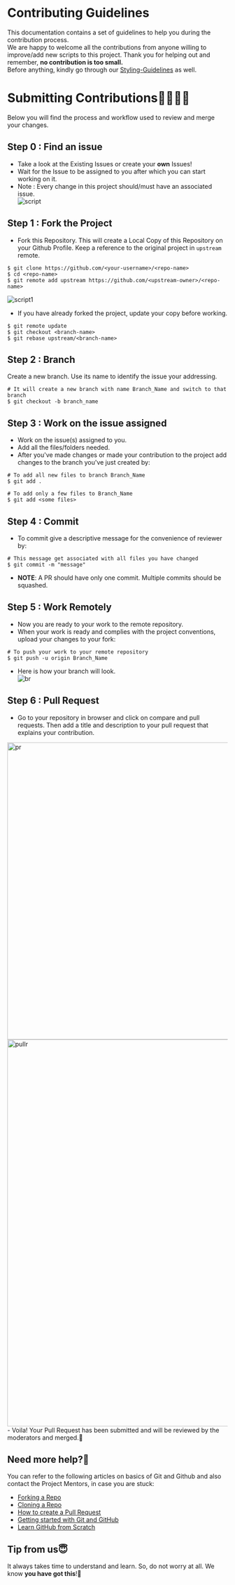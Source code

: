 # Contributing Guidelines  
  
This documentation contains a set of guidelines to help you during the contribution process.   
We are happy to welcome all the contributions from anyone willing to improve/add new scripts to this project. Thank you for helping out and remember, **no contribution is too small.**  
Before anything, kindly go through our [Styling-Guidelines](STYLE_GUIDELINES.md) as well.

# Submitting Contributions👩‍💻👨‍💻  

Below you will find the process and workflow used to review and merge your changes.  

## Step 0 : Find an issue  

- Take a look at the Existing Issues or create your **own** Issues!  
- Wait for the Issue to be assigned to you after which you can start working on it.  
- Note : Every change in this project should/must have an associated issue.   
![script](https://user-images.githubusercontent.com/44089458/86088644-5d4e7280-bac4-11ea-951d-18965e11877b.jpg)  
  
## Step 1 : Fork the Project 
 
- Fork this Repository. This will create a Local Copy of this Repository on your Github Profile. Keep a reference to the original project in `upstream` remote.  

```  
$ git clone https://github.com/<your-username>/<repo-name>  
$ cd <repo-name>  
$ git remote add upstream https://github.com/<upstream-owner>/<repo-name>  
```  

![script1](https://user-images.githubusercontent.com/44089458/86088965-ebc2f400-bac4-11ea-80d3-80d5e52e4353.jpg)  
  
- If you have already forked the project, update your copy before working.  

```  
$ git remote update  
$ git checkout <branch-name>  
$ git rebase upstream/<branch-name>  
```  

## Step 2 : Branch  

Create a new branch. Use its name to identify the issue your addressing.  

```  
# It will create a new branch with name Branch_Name and switch to that branch 
$ git checkout -b branch_name  
```  

## Step 3 : Work on the issue assigned  

- Work on the issue(s) assigned to you.   
- Add all the files/folders needed.  
- After you've made changes or made your contribution to the project add changes to the branch you've just created by:  

```  
# To add all new files to branch Branch_Name  
$ git add .  

# To add only a few files to Branch_Name
$ git add <some files>
```
  
## Step 4 : Commit  

- To commit give a descriptive message for the convenience of reviewer by:  

```
# This message get associated with all files you have changed  
$ git commit -m "message"  
```  

- **NOTE**: A PR should have only one commit. Multiple commits should be squashed. 
 
## Step 5 : Work Remotely 
 
- Now you are ready to your work to the remote repository.  
- When your work is ready and complies with the project conventions, upload your changes to your fork:  
  
```  
# To push your work to your remote repository  
$ git push -u origin Branch_Name  
```  

- Here is how your branch will look.  
![br](https://user-images.githubusercontent.com/44089458/86090718-3d20b280-bac8-11ea-971d-15be55cfe259.jpg)  
  
## Step 6 : Pull Request 
 
- Go to your repository in browser and click on compare and pull requests. Then add a title and description to your pull request that explains your contribution.  
<img width="677" alt="pr" src="https://user-images.githubusercontent.com/44089458/86090744-4b6ece80-bac8-11ea-9d69-a0098e9d4874.PNG">  
  
<img width="882" alt="pullr" src="https://user-images.githubusercontent.com/44089458/86092345-fed8c280-baca-11ea-9a04-95991d9c60d2.PNG">  
- Voila! Your Pull Request has been submitted and will be reviewed by the moderators and merged.🥳  
  
## Need more help?🤔  

You can refer to the following articles on basics of Git and Github and also contact the Project Mentors, in case you are stuck:  

- [Forking a Repo](https://help.github.com/en/github/getting-started-with-github/fork-a-repo)  
- [Cloning a Repo](https://help.github.com/en/desktop/contributing-to-projects/creating-an-issue-or-pull-request)  
- [How to create a Pull Request](https://opensource.com/article/19/7/create-pull-request-github)  
- [Getting started with Git and GitHub](https://towardsdatascience.com/getting-started-with-git-and-github-6fcd0f2d4ac6)  
- [Learn GitHub from Scratch](https://lab.github.com/githubtraining/introduction-to-github)  
  
  
## Tip from us😇  

It always takes time to understand and learn. So, do not worry at all. We know **you have got this**!💪